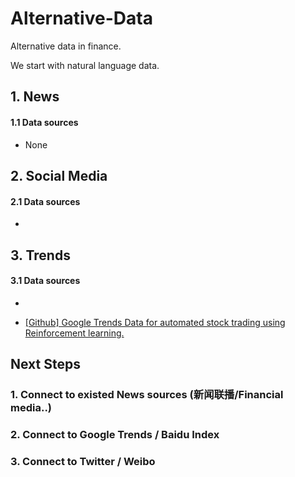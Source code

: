 # Alternative-Data

Alternative data in finance.

We start with natural language data.

## 1. News

#### 1.1 Data sources

* None

## 2. Social Media

#### 2.1 Data sources
*
## 3. Trends

#### 3.1 Data sources
* 

* [[Github] Google Trends Data for automated stock trading using Reinforcement learning.](https://github.com/Athe-kunal/Reinforcement-learning-trading-agent-using-Google-trends-data)

## Next Steps

### 1. Connect to existed News sources (新闻联播/Financial media..)
### 2. Connect to Google Trends / Baidu Index
### 3. Connect to Twitter / Weibo

